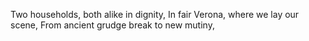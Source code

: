 Two households, both alike in dignity,
In fair Verona, where we lay our scene,
From ancient grudge break to new mutiny,